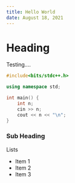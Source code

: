 ```yaml
---
title: Hello World
date: August 18, 2021
---
```


# Heading

Testing....

```cpp
#include<bits/stdc++.h>

using namespace std;

int main() {
    int n;
    cin >> n;
    cout << n << "\n";
}
```

### Sub Heading

Lists

- Item 1
- Item 2
- Item 3
